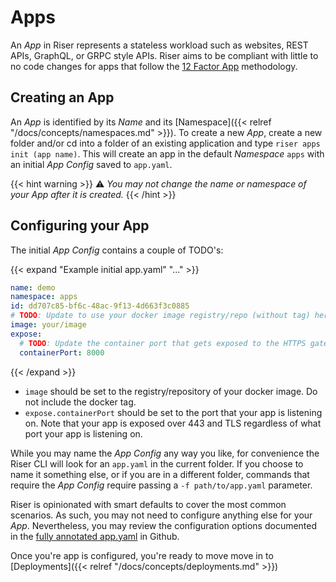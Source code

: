# Apps

An _App_ in Riser represents a stateless workload such as websites, REST APIs, GraphQL, or GRPC style APIs.
Riser aims to be compliant with little to no code changes for apps that follow the [12 Factor App](https://12factor.net/) methodology.


## Creating an App
An _App_ is identified by its _Name_ and its
[Namespace]({{< relref "/docs/concepts/namespaces.md" >}}). To create a new _App_,
create a new folder and/or cd into a folder of an existing application and type
`riser apps init (app name)`. This will create an app in the default _Namespace_ `apps`
with an initial _App Config_ saved to `app.yaml`.


{{< hint warning >}}
:warning: _You may not change the name or namespace of your App after it is created._
{{< /hint >}}

## Configuring your App

The initial _App Config_ contains a couple of TODO's:

{{< expand "Example initial app.yaml" "..." >}}
```yaml
name: demo
namespace: apps
id: dd707c85-bf6c-48ac-9f13-4d663f3c0885
# TODO: Update to use your docker image registry/repo (without tag) here
image: your/image
expose:
  # TODO: Update the container port that gets exposed to the HTTPS gateway
  containerPort: 8000
```
{{< /expand >}}

- `image` should be set to the registry/repository of your docker image.
Do not include the docker tag.
- `expose.containerPort` should be set to the port that your app is listening on.
Note that your app is exposed over 443 and TLS regardless of what port your app
is listening on.

While you may name the _App Config_ any way you like, for convenience the Riser CLI
will look for an `app.yaml` in the current folder. If you choose to name it something
else, or if you are in a different folder, commands that require the _App Config_
require passing a `-f path/to/app.yaml` parameter.

Riser is opinionated with smart defaults to cover the most common scenarios. As
such, you may not need to configure anything else for your _App_. Nevertheless, you
may review the configuration options documented in the
[fully annotated app.yaml](https://github.com/riser-platform/riser/blob/main/examples/app.yaml)
in Github.

Once you're app is configured, you're ready to move move in to [Deployments]({{< relref "/docs/concepts/deployments.md" >}})




